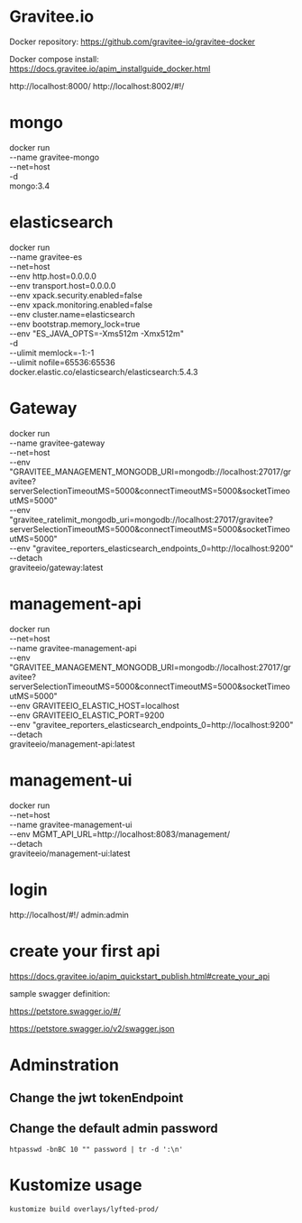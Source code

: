 Gravitee.io
===============



Docker repository: https://github.com/gravitee-io/gravitee-docker

Docker compose install: https://docs.gravitee.io/apim_installguide_docker.html

http://localhost:8000/
http://localhost:8002/#!/


# mongo
docker run \
--name gravitee-mongo \
--net=host \
-d \
mongo:3.4

# elasticsearch

docker run \
--name gravitee-es \
--net=host \
--env http.host=0.0.0.0 \
--env transport.host=0.0.0.0 \
--env xpack.security.enabled=false \
--env xpack.monitoring.enabled=false \
--env cluster.name=elasticsearch \
--env bootstrap.memory_lock=true \
--env "ES_JAVA_OPTS=-Xms512m -Xmx512m" \
-d \
--ulimit memlock=-1:-1 \
--ulimit nofile=65536:65536 \
docker.elastic.co/elasticsearch/elasticsearch:5.4.3


# Gateway

docker run  \
--name gravitee-gateway \
--net=host \
--env "GRAVITEE_MANAGEMENT_MONGODB_URI=mongodb://localhost:27017/gravitee?serverSelectionTimeoutMS=5000&connectTimeoutMS=5000&socketTimeoutMS=5000" \
--env "gravitee_ratelimit_mongodb_uri=mongodb://localhost:27017/gravitee?serverSelectionTimeoutMS=5000&connectTimeoutMS=5000&socketTimeoutMS=5000" \
--env "gravitee_reporters_elasticsearch_endpoints_0=http://localhost:9200" \
--detach  \
graviteeio/gateway:latest

# management-api

docker run \
--net=host \
--name gravitee-management-api \
--env "GRAVITEE_MANAGEMENT_MONGODB_URI=mongodb://localhost:27017/gravitee?serverSelectionTimeoutMS=5000&connectTimeoutMS=5000&socketTimeoutMS=5000" \
--env GRAVITEEIO_ELASTIC_HOST=localhost \
--env GRAVITEEIO_ELASTIC_PORT=9200 \
--env "gravitee_reporters_elasticsearch_endpoints_0=http://localhost:9200" \
--detach  \
graviteeio/management-api:latest

# management-ui

docker run \
--net=host \
--name gravitee-management-ui \
--env MGMT_API_URL=http://localhost:8083/management/ \
--detach  \
graviteeio/management-ui:latest

# login

http://localhost/#!/
  admin:admin

# create your first api

https://docs.gravitee.io/apim_quickstart_publish.html#create_your_api


sample swagger definition:

https://petstore.swagger.io/#/

https://petstore.swagger.io/v2/swagger.json


# Adminstration

## Change the jwt tokenEndpoint


## Change the default admin password

```
htpasswd -bnBC 10 "" password | tr -d ':\n'
```

# Kustomize usage

```
kustomize build overlays/lyfted-prod/
```
